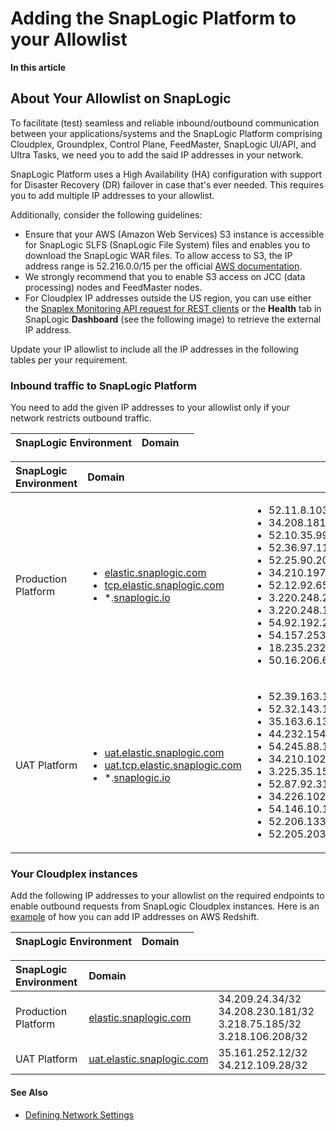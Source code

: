 # Adding the SnapLogic Platform to your Allowlist

**In this article**

## About Your Allowlist on SnapLogic <a id="About-Your-Allowlist-on-SnapLogic"></a>

To facilitate \(test\) seamless and reliable inbound/outbound communication between your applications/systems and the SnapLogic Platform comprising Cloudplex, Groundplex, Control Plane, FeedMaster, SnapLogic UI/API, and Ultra Tasks, we need you to add the said IP addresses in your network.

SnapLogic Platform uses a High Availability \(HA\) configuration with support for Disaster Recovery \(DR\) failover in case that's ever needed. This requires you to add multiple IP addresses to your allowlist.

Additionally, consider the following guidelines:

* Ensure that your AWS \(Amazon Web Services\) S3 instance is accessible for SnapLogic SLFS \(SnapLogic File System\) files and enables you to download the SnapLogic WAR files. To allow access to S3, the IP address range is 52.216.0.0/15 per the official [AWS documentation](https://ip-ranges.amazonaws.com/ip-ranges.json).
* We strongly recommend that you to enable S3 access on JCC \(data processing\) nodes and FeedMaster nodes.
* For Cloudplex IP addresses outside the US region, you can use either the [Snaplex Monitoring API request for REST clients](https://docs-snaplogic.atlassian.net/wiki/spaces/SD/pages/1438923#SnaplexMonitoringAPIs-UsingRESTClients) or the **Health** tab in SnapLogic **Dashboard** \(see the following image\) to retrieve the external IP address.

Update your IP allowlist to include all the IP addresses in the following tables per your requirement.

### Inbound traffic to SnapLogic Platform <a id="Inbound-traffic-to-SnapLogic-Platform"></a>

You need to add the given IP addresses to your allowlist only if your network restricts outbound traffic.

| **SnapLogic Environment** | **Domain** |  |
| :--- | :--- | :--- |


<table>
  <thead>
    <tr>
      <th style="text-align:left"><b>SnapLogic Environment</b>
      </th>
      <th style="text-align:left"><b>Domain</b>
      </th>
      <th style="text-align:left"></th>
    </tr>
  </thead>
  <tbody>
    <tr>
      <td style="text-align:left">Production Platform</td>
      <td style="text-align:left">
        <ul>
          <li><a href="http://uat.elastic.snaplogic.com/">elastic.snaplogic.com</a>
          </li>
          <li><a href="http://uat-tcp.elastic.snaplogic.com/">tcp.elastic.snaplogic.com</a>
          </li>
          <li>*.<a href="http://snaplogic.io/">snaplogic.io</a>
          </li>
        </ul>
      </td>
      <td style="text-align:left">
        <ul>
          <li>52.11.8.103/32</li>
          <li>34.208.181.167/32</li>
          <li>52.10.35.99/32</li>
          <li>52.36.97.11/32</li>
          <li>52.25.90.203/32</li>
          <li>34.210.197.128/32</li>
          <li>52.12.92.65/32</li>
          <li>3.220.248.243/32</li>
          <li>3.220.248.158/32</li>
          <li>54.92.192.251/32</li>
          <li>54.157.253.74/32</li>
          <li>18.235.232.49/32</li>
          <li>50.16.206.60/32</li>
        </ul>
      </td>
    </tr>
    <tr>
      <td style="text-align:left">UAT Platform</td>
      <td style="text-align:left">
        <ul>
          <li><a href="http://uat.elastic.snaplogic.com/">uat.elastic.snaplogic.com</a>
          </li>
          <li><a href="http://uat-tcp.elastic.snaplogic.com/">uat.tcp.elastic.snaplogic.com</a>
          </li>
          <li>*.<a href="http://snaplogic.io/">snaplogic.io</a>
          </li>
        </ul>
      </td>
      <td style="text-align:left">
        <ul>
          <li>52.39.163.113/32</li>
          <li>52.32.143.155/32</li>
          <li>35.163.6.133/32</li>
          <li>44.232.154.15/32</li>
          <li>54.245.88.186/32</li>
          <li>34.210.102.144/32</li>
          <li>3.225.35.150/32</li>
          <li>52.87.92.31/32</li>
          <li>34.226.102.107/32</li>
          <li>54.146.10.130/32</li>
          <li>52.206.133.85/32</li>
          <li>52.205.203.252/32</li>
        </ul>
      </td>
    </tr>
  </tbody>
</table>

### Your Cloudplex instances <a id="Your-Cloudplex-instances"></a>

Add the following IP addresses to your allowlist on the required endpoints to enable outbound requests from SnapLogic Cloudplex instances. Here is an [example](https://docs.aws.amazon.com/redshift/latest/mgmt/managing-security-groups-console.html#security-group-modify) of how you can add IP addresses on AWS Redshift.

| **SnapLogic Environment** | **Domain** |  |
| :--- | :--- | :--- |


| **SnapLogic Environment** | **Domain** |  |
| :--- | :--- | :--- |
| Production Platform | [elastic.snaplogic.com](http://uat.elastic.snaplogic.com/) | 34.209.24.34/32 34.208.230.181/32 3.218.75.185/32 3.218.106.208/32 |
| UAT Platform | [uat.elastic.snaplogic.com](http://uat.elastic.snaplogic.com/) | 35.161.252.12/32 34.212.109.28/32 |

#### See Also <a id="See-Also"></a>

* [Defining Network Settings](https://docs-snaplogic.atlassian.net/wiki/spaces/SD/pages/1439269)

